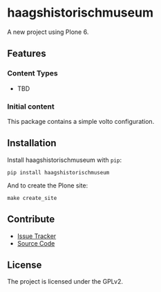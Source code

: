 # haagshistorischmuseum

A new project using Plone 6.

## Features

### Content Types

- TBD

### Initial content

This package contains a simple volto configuration.

Installation
------------

Install haagshistorischmuseum with `pip`:

```shell
pip install haagshistorischmuseum
```
And to create the Plone site:

```shell
make create_site
```

## Contribute

- [Issue Tracker](https://github.com/intk/haagshistorischmuseum/issues)
- [Source Code](https://github.com/intk/haagshistorischmuseum/)

## License

The project is licensed under the GPLv2.
